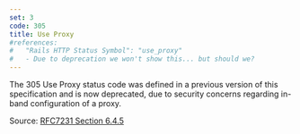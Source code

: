 ```yaml
---
set: 3
code: 305
title: Use Proxy
#references:
#   "Rails HTTP Status Symbol": "use_proxy"
#   - Due to deprecation we won't show this... but should we?
---
```


The 305 Use Proxy status code was defined in a previous version of this
specification and is now deprecated, due to security concerns regarding in-band
configuration of a proxy.

Source: [RFC7231 Section 6.4.5][1]

[1]: <http://tools.ietf.org/html/rfc7231#section-6.4.5>